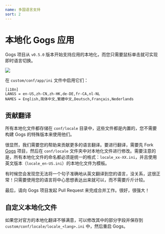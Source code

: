 ```yaml
---
name: 多国语言支持
sort: 2
---
```


# 本地化 Gogs 应用

Gogs 项目从 `v0.5.0` 版本开始支持应用的本地化，而您只需要鼠标单击就可实现即时语言切换。

![](/docs/images/lang_opt.png)

在 `custom/conf/app/ini` 文件中启用它们：

```
[i18n]
LANGS = en-US,zh-CN,zh-HK,de-DE,fr-CA,nl-NL
NAMES = English,简体中文,繁體中文,Deutsch,Français,Nederlands
```

## 贡献翻译

所有本地化文件都存储在 `conf/locale` 目录中，这些文件都是内置的，您不需要构建 Gogs 的特殊版本来使用他们。

很显然，我们需要您的帮助来贡献更多的语言翻译。要进行翻译，需要先 Fork [Gogs](https://github.com/gogits/gogs) 项目，然后在 `conf/locale` 文件夹中对本地化文件进行修改。需要注意的是，所有本地化文件的命名都必须是统一的格式：`locale_xx-XX.ini`，并且使用英文版本（`locale_en-US.ini`）的本地化文件为模板。

有时候您会发现您无法将一个句子准确地从英文翻译到您的语言，没关系，这很正常！只需要使用您的语言将中心思想表达出来就可以，而不需要斤斤计较。

最后，请向 Gogs 项目发起 Pull Request 来完成合并工作。很好，很强大！

## 自定义本地化文件

如果您对官方的本地化翻译不够满意，可以修改其中的部分字段并保存到 `custom/conf/locale/locale_<lang>.ini` 中，然后重启 Gogs。